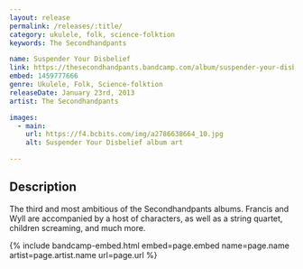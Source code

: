 ```yaml
---
layout: release
permalink: /releases/:title/
category: ukulele, folk, science-folktion
keywords: The Secondhandpants

name: Suspender Your Disbelief
link: https://thesecondhandpants.bandcamp.com/album/suspender-your-disbelief
embed: 1459777666
genre: Ukulele, Folk, Science-folktion
releaseDate: January 23rd, 2013
artist: The Secondhandpants

images:
  - main:
    url: https://f4.bcbits.com/img/a2786638664_10.jpg
    alt: Suspender Your Disbelief album art

---
```


## Description

The third and most ambitious of the Secondhandpants albums.  Francis and Wyll are accompanied by a host of characters, as well as a string quartet, children screaming, and much more.

{% include bandcamp-embed.html 
  embed=page.embed
  name=page.name
  artist=page.artist.name
  url=page.url
%}